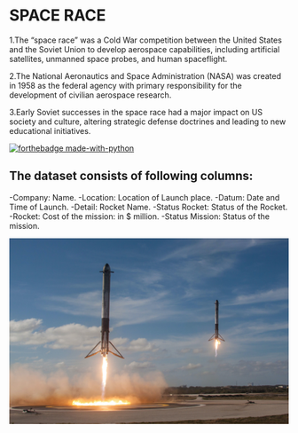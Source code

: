 # SPACE RACE

1.The “space race” was a Cold War competition between the United States and the Soviet Union to develop aerospace capabilities, including artificial satellites, unmanned space probes, and human spaceflight.

2.The National Aeronautics and Space Administration (NASA) was created in 1958 as the federal agency with primary responsibility for the development of civilian aerospace research.

3.Early Soviet successes in the space race had a major impact on US society and culture, altering strategic defense doctrines and leading to new educational initiatives.

[![forthebadge made-with-python](http://ForTheBadge.com/images/badges/made-with-python.svg)](https://www.python.org/)

## The dataset consists of following columns:

-Company: Name.
-Location: Location of Launch place.
-Datum: Date and Time of Launch.
-Detail: Rocket Name.
-Status Rocket: Status of the Rocket.
-Rocket: Cost of the mission: in $ million.
-Status Mission: Status of the mission.

![DATA](images/spacex.jpg)
